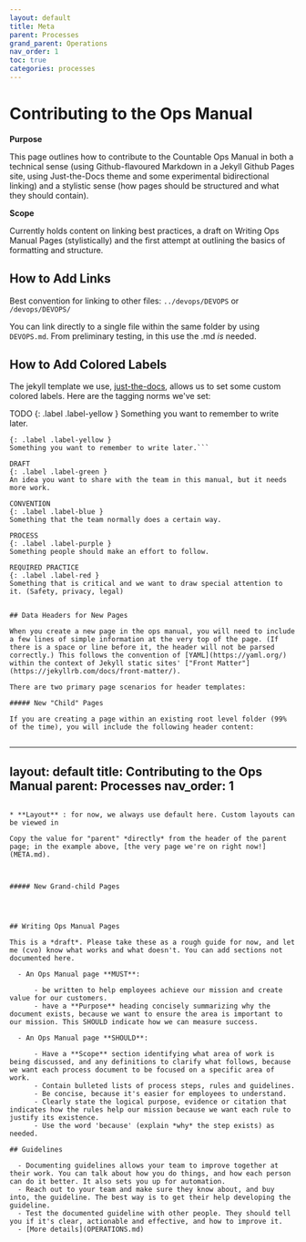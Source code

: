 ```yaml
---
layout: default
title: Meta
parent: Processes
grand_parent: Operations
nav_order: 1
toc: true
categories: processes
---
```


# Contributing to the Ops Manual

**Purpose**

This page outlines how to contribute to the Countable Ops Manual in both a technical sense (using Github-flavoured Markdown in a Jekyll Github Pages site, using Just-the-Docs theme and some experimental bidirectional linking) and a stylistic sense (how pages should be structured and what they should contain).

**Scope**

Currently holds content on linking best practices, a draft on Writing Ops Manual Pages (stylistically) and the first attempt at outlining the basics of formatting and structure.

## How to Add Links

Best convention for linking to other files: `../devops/DEVOPS` or `/devops/DEVOPS/`

You can link directly to a single file within the same folder by using `DEVOPS.md`. From preliminary testing, in this use the .md *is* needed.

## How to Add Colored Labels

The jekyll template we use, [just-the-docs](https://pmarsceill.github.io/just-the-docs/), allows us to set some custom colored labels. Here are the tagging norms we've set:

TODO
{: .label .label-yellow }
Something you want to remember to write later.

```TODO
{: .label .label-yellow }
Something you want to remember to write later.```

DRAFT
{: .label .label-green }
An idea you want to share with the team in this manual, but it needs more work.

CONVENTION
{: .label .label-blue }
Something that the team normally does a certain way.

PROCESS
{: .label .label-purple }
Something people should make an effort to follow.

REQUIRED PRACTICE
{: .label .label-red }
Something that is critical and we want to draw special attention to it. (Safety, privacy, legal)


## Data Headers for New Pages

When you create a new page in the ops manual, you will need to include a few lines of simple information at the very top of the page. (If there is a space or line before it, the header will not be parsed correctly.) This follows the convention of [YAML](https://yaml.org/) within the context of Jekyll static sites' ["Front Matter"](https://jekyllrb.com/docs/front-matter/).

There are two primary page scenarios for header templates:

##### New "Child" Pages

If you are creating a page within an existing root level folder (99% of the time), you will include the following header content: 


```
---
layout: default
title: Contributing to the Ops Manual
parent: Processes
nav_order: 1
---
```

* **Layout** : for now, we always use default here. Custom layouts can be viewed in 

Copy the value for "parent" *directly* from the header of the parent page; in the example above, [the very page we're on right now!](META.md). 



##### New Grand-child Pages




## Writing Ops Manual Pages

This is a *draft*. Please take these as a rough guide for now, and let me (cvo) know what works and what doesn't. You can add sections not
documented here.

  - An Ops Manual page **MUST**:
    
      - be written to help employees achieve our mission and create value for our customers.
      - have a **Purpose** heading concisely summarizing why the document exists, because we want to ensure the area is important to our mission. This SHOULD indicate how we can measure success.

  - An Ops Manual page **SHOULD**:
    
      - Have a **Scope** section identifying what area of work is being discussed, and any definitions to clarify what follows, because we want each process document to be focused on a specific area of work.
      - Contain bulleted lists of process steps, rules and guidelines.
      - Be concise, because it's easier for employees to understand.
      - Clearly state the logical purpose, evidence or citation that indicates how the rules help our mission because we want each rule to justify its existence.
      - Use the word 'because' (explain *why* the step exists) as needed.

## Guidelines

  - Documenting guidelines allows your team to improve together at their work. You can talk about how you do things, and how each person can do it better. It also sets you up for automation.
  - Reach out to your team and make sure they know about, and buy into, the guideline. The best way is to get their help developing the guideline.
  - Test the documented guideline with other people. They should tell you if it's clear, actionable and effective, and how to improve it.
  - [More details](OPERATIONS.md)
